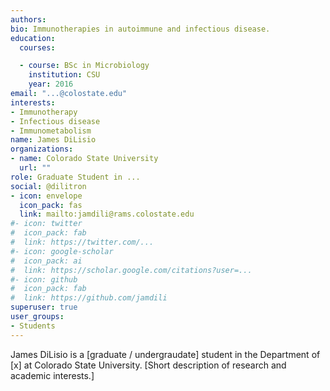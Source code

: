 ```yaml
---
authors:
bio: Immunotherapies in autoimmune and infectious disease.  
education:
  courses:

  - course: BSc in Microbiology
    institution: CSU
    year: 2016
email: "...@colostate.edu"
interests:
- Immunotherapy
- Infectious disease
- Immunometabolism
name: James DiLisio
organizations:
- name: Colorado State University
  url: ""
role: Graduate Student in ...
social: @dilitron
- icon: envelope
  icon_pack: fas
  link: mailto:jamdili@rams.colostate.edu
#- icon: twitter
#  icon_pack: fab
#  link: https://twitter.com/...
#- icon: google-scholar
#  icon_pack: ai
#  link: https://scholar.google.com/citations?user=...
#- icon: github
#  icon_pack: fab
#  link: https://github.com/jamdili
superuser: true
user_groups:
- Students
---
```


James DiLisio is a [graduate / undergraudate] student in the Department of [x] at Colorado 
State University. [Short description of research and academic interests.]
